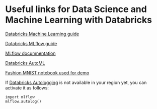 # Useful links for Data Science and Machine Learning with Databricks

[Databricks Machine Learning guide](https://docs.microsoft.com/en-us/azure/databricks/applications/machine-learning/)

[Databricks MLflow guide](https://docs.microsoft.com/en-us/azure/databricks/applications/mlflow/)

[MLflow documnentation](https://www.mlflow.org/docs/latest/index.html)

[Databricks AutoML](https://docs.microsoft.com/en-us/azure/databricks/applications/machine-learning/automl)

[Fashion MNIST notebook used for demo](https://github.com/tensorflow/docs/blob/master/site/en/tutorials/keras/classification.ipynb) <br> 

If [Databricks Autologging](https://docs.microsoft.com/en-us/azure/databricks/applications/mlflow/databricks-autologging) is not available in your region yet, you can activate it as follows:
```
import mlflow
mlflow.autolog()
```
